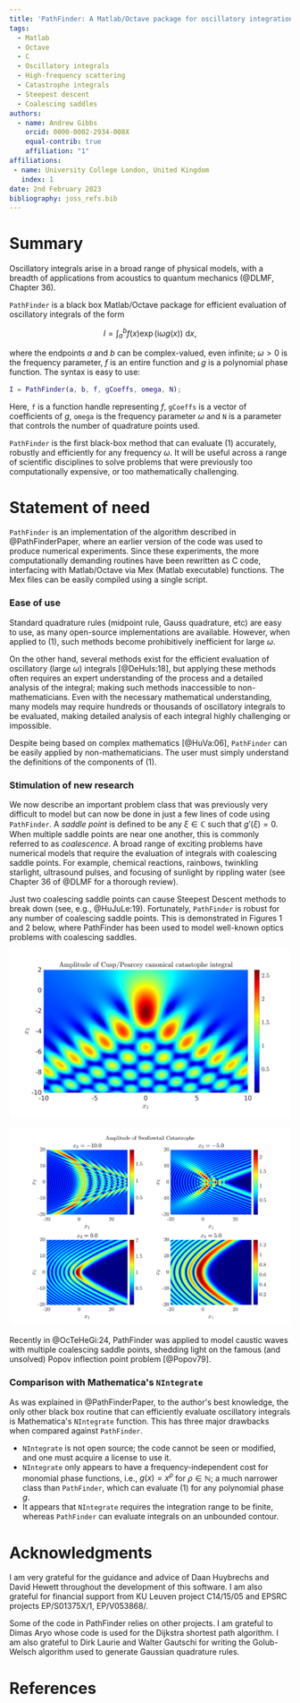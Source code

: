 ```yaml
---
title: 'PathFinder: A Matlab/Octave package for oscillatory integration'
tags:
  - Matlab
  - Octave
  - C
  - Oscillatory integrals
  - High-frequency scattering
  - Catastrophe integrals
  - Steepest descent
  - Coalescing saddles
authors:
  - name: Andrew Gibbs
    orcid: 0000-0002-2934-008X
    equal-contrib: true
    affiliation: "1"
affiliations:
 - name: University College London, United Kingdom
   index: 1
date: 2nd February 2023
bibliography: joss_refs.bib
---
```


# Summary

Oscillatory integrals arise in a broad range of physical models, with a breadth of applications from acoustics to quantum mechanics (@DLMF, Chapter 36).

`PathFinder` is a black box Matlab/Octave package for efficient evaluation of oscillatory integrals of the form

$$
I = \int_a^b f(x) \exp(\mathrm{i}\omega g(x))~\mathrm{d}x,\tag{1}
$$

where the endpoints $a$ and $b$ can be complex-valued, even infinite; $\omega>0$ is the frequency parameter, $f$ is an entire function and $g$ is a polynomial phase function. The syntax is easy to use:
```matlab
I = PathFinder(a, b, f, gCoeffs, omega, N);
```
Here, `f` is a function handle representing $f$, `gCoeffs` is a vector of coefficients of $g$, `omega` is the frequency parameter $\omega$ and `N` is a parameter that controls the number of quadrature points used.

`PathFinder` is the first black-box method that can evaluate (1) accurately, robustly and efficiently for any frequency $\omega$. It will be useful across a range of scientific disciplines to solve problems that were previously too computationally expensive, or too mathematically challenging.

# Statement of need

`PathFinder` is an implementation of the algorithm described in @PathFinderPaper, where an earlier version of the code was used to produce numerical experiments. Since these experiments, the more computationally demanding routines have been rewritten as C code, interfacing with Matlab/Octave via Mex (Matlab executable) functions. The Mex files can be easily compiled using a single script.

### Ease of use

Standard quadrature rules (midpoint rule, Gauss quadrature, etc) are easy to use, as many open-source implementations are available. However, when applied to (1), such methods become prohibitively inefficient for large $\omega$.

On the other hand, several methods exist for the efficient evaluation of oscillatory (large $\omega$) integrals [@DeHuIs:18], but applying these methods often requires an expert understanding of the process and a detailed analysis of the integral; making such methods inaccessible to non-mathematicians. Even with the necessary mathematical understanding, many models may require hundreds or thousands of oscillatory integrals to be evaluated, making detailed analysis of each integral highly challenging or impossible.

Despite being based on complex mathematics [@HuVa:06], `PathFinder` can be easily applied by non-mathematicians. The user must simply understand the definitions of the components of (1).

### Stimulation of new research

We now describe an important problem class that was previously very difficult to model but can now be done in just a few lines of code using `PathFinder`. A _saddle point_ is defined to be any $\xi\in\mathbb{C}$ such that $g'(\xi)=0$. When multiple saddle points are near one another, this is commonly referred to as *coalescence*. A broad range of exciting problems have numerical models that require the evaluation of integrals with coalescing saddle points. For example, chemical reactions, rainbows, twinkling starlight, ultrasound pulses, and focusing of sunlight by rippling water (see Chapter 36 of @DLMF for a thorough review).

Just two coalescing saddle points can cause Steepest Descent methods to break down (see, e.g., @HuJuLe:19). Fortunately, `PathFinder` is robust for any number of coalescing saddle points. This is demonstrated in Figures 1 and 2 below, where PathFinder has been used to model well-known optics problems with coalescing saddles.

![Figure 1: PathFinder Approximation to Pearcey/Cusp Catastrophe integrals [@Pe:46], which contain coalescing saddle points.](../examples/cusp.png)

![Figure 2: PathFinder Approximation to Swallowtail Catastrophe integrals [@Ar:81], which contain many coalescing saddle points.](../examples/swallowtail.png)

Recently in @OcTeHeGi:24, PathFinder was applied to model caustic waves with multiple coalescing saddle points, shedding light on the famous (and unsolved) Popov inflection point problem [@Popov79].

### Comparison with Mathematica's `NIntegrate`

As was explained in @PathFinderPaper, to the author's best knowledge, the only other black box routine that can efficiently evaluate oscillatory integrals is Mathematica's `NIntegrate` function. This has three major drawbacks when compared against `PathFinder`.
 * `NIntegrate` is not open source; the code cannot be seen or modified, and one must acquire a license to use it. 
 * `NIntegrate` only appears to have a frequency-independent cost for monomial phase functions, i.e., $g(x)=x^\rho$ for $\rho\in\mathbb{N}$; a much narrower class than `PathFinder`, which can evaluate (1) for any polynomial phase $g$. 
 * It appears that `NIntegrate` requires the integration range to be finite, whereas `PathFinder` can evaluate integrals on an unbounded contour.

# Acknowledgments

I am very grateful for the guidance and advice of Daan Huybrechs and David Hewett throughout the development of this software. I am also grateful for financial support from KU Leuven project C14/15/05 and EPSRC projects EP/S01375X/1, EP/V053868/.

Some of the code in PathFinder relies on other projects. I am grateful to Dimas Aryo whose code is used for the Dijkstra shortest path algorithm. I am also grateful to Dirk Laurie and Walter Gautschi for writing the Golub-Welsch algorithm used to generate Gaussian quadrature rules.

# References